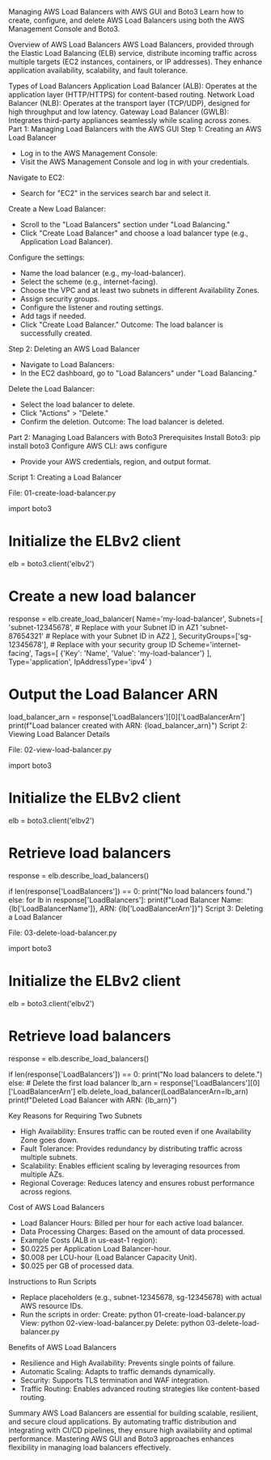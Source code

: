 Managing AWS Load Balancers with AWS GUI and Boto3
Learn how to create, configure, and delete AWS Load Balancers using both the AWS Management Console and Boto3.

Overview of AWS Load Balancers
AWS Load Balancers, provided through the Elastic Load Balancing (ELB) service, distribute incoming traffic across multiple targets (EC2 instances, containers, or IP addresses). They enhance application availability, scalability, and fault tolerance.

Types of Load Balancers
Application Load Balancer (ALB): Operates at the application layer (HTTP/HTTPS) for content-based routing.
Network Load Balancer (NLB): Operates at the transport layer (TCP/UDP), designed for high throughput and low latency.
Gateway Load Balancer (GWLB): Integrates third-party appliances seamlessly while scaling across zones.
Part 1: Managing Load Balancers with the AWS GUI
Step 1: Creating an AWS Load Balancer
- Log in to the AWS Management Console:
- Visit the AWS Management Console and log in with your credentials.

Navigate to EC2:
- Search for "EC2" in the services search bar and select it.

Create a New Load Balancer:
- Scroll to the "Load Balancers" section under "Load Balancing."
- Click "Create Load Balancer" and choose a load balancer type (e.g., Application Load Balancer).

Configure the settings:
- Name the load balancer (e.g., my-load-balancer).
- Select the scheme (e.g., internet-facing).
- Choose the VPC and at least two subnets in different Availability Zones.
- Assign security groups.
- Configure the listener and routing settings.
- Add tags if needed.
- Click "Create Load Balancer."
Outcome: The load balancer is successfully created.

Step 2: Deleting an AWS Load Balancer
- Navigate to Load Balancers:
- In the EC2 dashboard, go to "Load Balancers" under "Load Balancing."

Delete the Load Balancer:
- Select the load balancer to delete.
- Click "Actions" > "Delete."
- Confirm the deletion.
Outcome: The load balancer is deleted.

Part 2: Managing Load Balancers with Boto3
Prerequisites
Install Boto3: pip install boto3
Configure AWS CLI: aws configure
- Provide your AWS credentials, region, and output format.

Script 1: Creating a Load Balancer

File: 01-create-load-balancer.py

import boto3

# Initialize the ELBv2 client
elb = boto3.client('elbv2')

# Create a new load balancer
response = elb.create_load_balancer(
    Name='my-load-balancer',
    Subnets=[
        'subnet-12345678',  # Replace with your Subnet ID in AZ1
        'subnet-87654321'   # Replace with your Subnet ID in AZ2
    ],
    SecurityGroups=['sg-12345678'],  # Replace with your security group ID
    Scheme='internet-facing',
    Tags=[
        {'Key': 'Name', 'Value': 'my-load-balancer'}
    ],
    Type='application',
    IpAddressType='ipv4'
)

# Output the Load Balancer ARN
load_balancer_arn = response['LoadBalancers'][0]['LoadBalancerArn']
print(f"Load balancer created with ARN: {load_balancer_arn}")
Script 2: Viewing Load Balancer Details

File: 02-view-load-balancer.py

import boto3

# Initialize the ELBv2 client
elb = boto3.client('elbv2')

# Retrieve load balancers
response = elb.describe_load_balancers()

if len(response['LoadBalancers']) == 0:
    print("No load balancers found.")
else:
    for lb in response['LoadBalancers']:
        print(f"Load Balancer Name: {lb['LoadBalancerName']}, ARN: {lb['LoadBalancerArn']}")
Script 3: Deleting a Load Balancer

File: 03-delete-load-balancer.py

import boto3

# Initialize the ELBv2 client
elb = boto3.client('elbv2')

# Retrieve load balancers
response = elb.describe_load_balancers()

if len(response['LoadBalancers']) == 0:
    print("No load balancers to delete.")
else:
    # Delete the first load balancer
    lb_arn = response['LoadBalancers'][0]['LoadBalancerArn']
    elb.delete_load_balancer(LoadBalancerArn=lb_arn)
    print(f"Deleted Load Balancer with ARN: {lb_arn}")

Key Reasons for Requiring Two Subnets
- High Availability: Ensures traffic can be routed even if one Availability Zone goes down.
- Fault Tolerance: Provides redundancy by distributing traffic across multiple subnets.
- Scalability: Enables efficient scaling by leveraging resources from multiple AZs.
- Regional Coverage: Reduces latency and ensures robust performance across regions.

Cost of AWS Load Balancers
- Load Balancer Hours: Billed per hour for each active load balancer.
- Data Processing Charges: Based on the amount of data processed.
- Example Costs (ALB in us-east-1 region):
- $0.0225 per Application Load Balancer-hour.
- $0.008 per LCU-hour (Load Balancer Capacity Unit).
- $0.025 per GB of processed data.

Instructions to Run Scripts
- Replace placeholders (e.g., subnet-12345678, sg-12345678) with actual AWS resource IDs.
- Run the scripts in order:
    Create: python 01-create-load-balancer.py
    View: python 02-view-load-balancer.py
    Delete: python 03-delete-load-balancer.py

Benefits of AWS Load Balancers
- Resilience and High Availability: Prevents single points of failure.
- Automatic Scaling: Adapts to traffic demands dynamically.
- Security: Supports TLS termination and WAF integration.
- Traffic Routing: Enables advanced routing strategies like content-based routing.

Summary
AWS Load Balancers are essential for building scalable, resilient, and secure cloud applications. By automating traffic distribution and integrating with CI/CD pipelines, they ensure high availability and optimal performance. Mastering AWS GUI and Boto3 approaches enhances flexibility in managing load balancers effectively.






